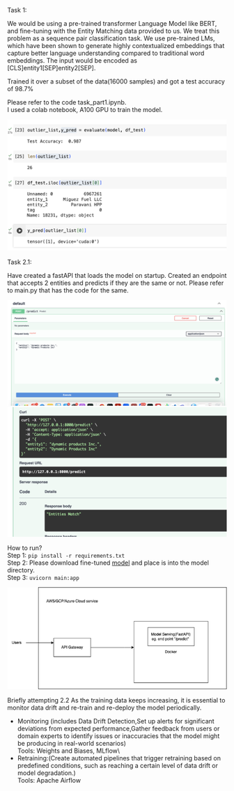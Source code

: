 Task 1:

We would be using a pre-trained transformer Language Model like BERT, and fine-tuning with the Entity Matching data provided to us. We treat this problem as a sequence pair classification task. We use pre-trained LMs, which have been shown to generate highly contextualized embeddings that capture better language understanding compared to traditional word embeddings.
The input would be encoded as [CLS]entity1[SEP]entity2[SEP].

Trained it over a subset of the data(16000 samples) and got a test accuracy of 98.7%

Please refer to the code task_part1.ipynb.  \
I used a colab notebook, A100 GPU to train the model.

![Screenshot](images/eval.png)

Task 2.1:

Have created a fastAPI that loads the model on startup.
Created an endpoint that accepts 2 entities and predicts if they are the same or not.
Please refer to main.py that has the code for the same.

![Screenshot](images/api_input.png)
![Screenshot](images/api.png)

How to run? \
Step 1: ```pip install -r requirements.txt``` \
Step 2: Please download fine-tuned [model](https://drive.google.com/file/d/1FcSCDf09EtSqxzXDxjPVcNsr8QX7SwTS/view?usp=sharing) and place is into the model directory. \
Step 3: ```uvicorn main:app```

![Screenshot](images/prod_flow.drawio.png)

Briefly attempting 2.2
As the training data keeps increasing, it is essential to monitor data drift and re-train and re-deploy the model periodically.
- Monitoring (includes Data Drift Detection,Set up alerts for significant deviations from expected performance,Gather feedback from users or domain experts to identify issues or inaccuracies that the model might be producing in real-world scenarios)\
Tools: Weights and Biases, MLflow\
- Retraining:(Create automated pipelines that trigger retraining based on predefined conditions, such as reaching a certain level of data drift or model degradation.)\
Tools: Apache Airflow
 



